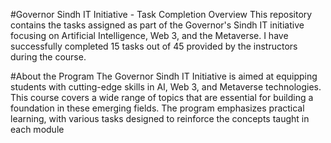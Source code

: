 #Governor Sindh IT Initiative - Task Completion Overview
This repository contains the tasks assigned as part of the Governor's Sindh IT initiative focusing on Artificial Intelligence, Web 3, and the Metaverse. I have successfully completed 15 tasks out of 45 provided by the instructors during the course.

#About the Program
The Governor Sindh IT Initiative is aimed at equipping students with cutting-edge skills in AI, Web 3, and Metaverse technologies. This course covers a wide range of topics that are essential for building a foundation in these emerging fields. The program emphasizes practical learning, with various tasks designed to reinforce the concepts taught in each module
